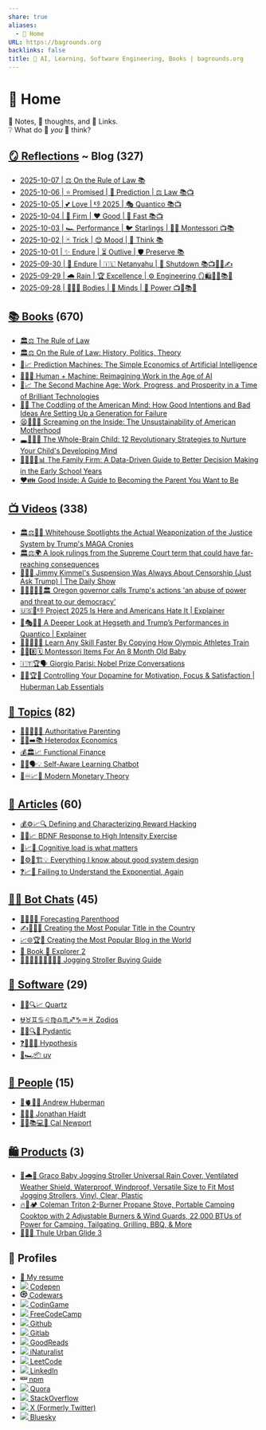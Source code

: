 ```yaml
---
share: true
aliases:
  - 🏡 Home
URL: https://bagrounds.org
backlinks: false
title: 🌌 AI, Learning, Software Engineering, Books | bagrounds.org
---
```

# 🏡 Home  
📑 Notes, 💭 thoughts, and 🔗 Links.  
❔ What do 🫵 _you_ 🤔 think?  
  
## [🪞 Reflections](./reflections/index.md) ~ Blog (327)  
- [2025-10-07 | ⚖️ On the Rule of Law 📚](./reflections/2025-10-07.md)  
- [2025-10-06 | ⭐ Promised | 🔮 Prediction | ⚖️ Law 📚📺](./reflections/2025-10-06.md)  
- [2025-10-05 | 💕 Love | 👎 2025 | 🎭 Quantico 📚📺](./reflections/2025-10-05.md)  
- [2025-10-04 | 🏢 Firm | ❤️ Good | 💨 Fast 📚📺](./reflections/2025-10-04.md)  
- [2025-10-03 | 🏎️ Performance | 🐦 Starlings | 👶🏼 Montessori 📺📚](./reflections/2025-10-03.md)  
- [2025-10-02 | 🃏 Trick | 😊 Mood | 🤔 Think 📚](./reflections/2025-10-02.md)  
- [2025-10-01 | ✨ Endure | ⏳ Outlive | 🛡️ Preserve 📚](./reflections/2025-10-01.md)  
- [2025-09-30 | 🧠 Endure | 🇮🇱 Netanyahu | 🛑 Shutdown 📚📺📰📄✍️](./reflections/2025-09-30.md)  
- [2025-09-29 | 🌧️ Rain | 🏆 Excellence | ⚙️ Engineering 🪞🛍️🤖💬📚📄](./reflections/2025-09-29.md)  
- [2025-09-28 | 🏃🏼‍♀️ Bodies | 🧠 Minds | 👊 Power 📺📰📚👥](./reflections/2025-09-28.md)  
  
  
## [📚 Books](./books/index.md) (670)  
- [🏛️⚖️ The Rule of Law](./books/the-rule-of-law.md)  
- [🏛️⚖️ On the Rule of Law: History, Politics, Theory](./books/on-the-rule-of-law-history-politics-theory.md)  
- [🤖📈 Prediction Machines: The Simple Economics of Artificial Intelligence](./books/prediction-machines-the-simple-economics-of-artificial-intelligence.md)  
- [🧑‍💻🤖 Human + Machine: Reimagining Work in the Age of AI](./books/human-machine-reimagining-work-in-the-age-of-ai.md)  
- [🤖📈 The Second Machine Age: Work, Progress, and Prosperity in a Time of Brilliant Technologies](./books/the-second-machine-age-work-progress-and-prosperity-in-a-time-of-brilliant-technologies.md)  
- [🤕👶 The Coddling of the American Mind: How Good Intentions and Bad Ideas Are Setting Up a Generation for Failure](./books/the-coddling-of-the-american-mind-how-good-intentions-and-bad-ideas-are-setting-up-a-generation-for-failure.md)  
- [😫👩‍👧‍👦 Screaming on the Inside: The Unsustainability of American Motherhood](./books/screaming-on-the-inside-the-unsustainability-of-american-motherhood.md)  
- [🕳️🧠👶🏽 The Whole-Brain Child: 12 Revolutionary Strategies to Nurture Your Child's Developing Mind](./books/the-whole-brain-child.md)  
- [👨‍👩‍👧‍👦📊 The Family Firm: A Data-Driven Guide to Better Decision Making in the Early School Years](./books/the-family-firm-a-data-driven-guide-to-better-decision-making-in-the-early-school-years.md)  
- [❤️👪 Good Inside: A Guide to Becoming the Parent You Want to Be](./books/good-inside-a-guide-to-becoming-the-parent-you-want-to-be.md)  
  
  
## [📺 Videos](./videos/index.md) (338)  
- [🏛️⚖️🎯💥 Whitehouse Spotlights the Actual Weaponization of the Justice System by Trump's MAGA Cronies](./videos/whitehouse-spotlights-the-actual-weaponization-of-the-justice-system-by-trumps-maga-cronies.md)  
- [🏛️⚖️🌍 A look rulings from the Supreme Court term that could have far-reaching consequences](./videos/a-look-rulings-from-the-supreme-court-term-that-could-have-far-reaching-consequences.md)  
- [🙊🤐👑 Jimmy Kimmel's Suspension Was Always About Censorship (Just Ask Trump) | The Daily Show](./videos/jimmy-kimmels-suspension-was-always-about-censorship-just-ask-trump-the-daily-show.md)  
- [👩‍⚖️🛑🇺🇸🏛️ Oregon governor calls Trump's actions 'an abuse of power and threat to our democracy'](./videos/oregon-governor-calls-trumps-actions-an-abuse-of-power-and-threat-to-our-democracy.md)  
- [🇺🇸📅👎 Project 2025 Is Here and Americans Hate It | Explainer](./videos/project-2025-is-here-and-americans-hate-it-explainer.md)  
- [🔎🎭🇺🇸 A Deeper Look at Hegseth and Trump’s Performances in Quantico | Explainer](./videos/a-deeper-look-at-hegseth-and-trumps-performances-in-quantico-explainer.md)  
- [🥇🧑‍🏫🏃💨 Learn Any Skill Faster By Copying How Olympic Athletes Train](./videos/learn-any-skill-faster-by-copying-how-olympic-athletes-train.md)  
- [👶🧸8️⃣🗓️ Montessori Items For An 8 Month Old Baby](./videos/8-montessori-items-for-an-8-month-old-baby-cc.md)  
- [🇮🇹🏆🗣️ Giorgio Parisi: Nobel Prize Conversations](./videos/giorgio-parisi-nobel-prize-conversations.md)  
- [🧠🎯🏆😌 Controlling Your Dopamine for Motivation, Focus & Satisfaction | Huberman Lab Essentials](./videos/controlling-your-dopamine-for-motivation-focus-satisfaction-huberman-lab-essentials.md)  
  
  
## [🌌 Topics](./topics/index.md) (82)  
- [👨‍👩‍👦🧭🤝 Authoritative Parenting](./topics/authoritative-parenting.md)  
- [🤔🚫➡️📚 Heterodox Economics](./topics/heterodox-economics.md)  
- [💰🏛️📈 Functional Finance](./topics/functional-finance.md)  
- [🧠🤖🗣️💡 Self-Aware Learning Chatbot](./topics/self-aware-learning-chatbot.md)  
- [🏦♾️📈💸 Modern Monetary Theory](./topics/modern-monetary-theory.md)  
  
  
## [📄  Articles](./articles/index.md) (60)  
- [💰⚙️📈🔍 Defining and Characterizing Reward Hacking](./articles/defining-and-characterizing-reward-hacking.md)  
- [🧠💪📈 BDNF Response to High Intensity Exercise](./articles/bdnf-response-to-high-intensity-exercise.md)  
- [🧠📈🔑 Cognitive load is what matters](./articles/cognitive-load-is-what-matters.md)  
- [🤔⚙️🧩🏗️💡 Everything I know about good system design](./articles/everything-i-know-about-good-system-design.md)  
- [❓📈🤦 Failing to Understand the Exponential, Again](./articles/failing-to-understand-the-exponential-again.md)  
  
  
## [🤖💬 Bot Chats](./bot-chats/index.md) (45)  
- [🤰⏰👶🔮 Forecasting Parenthood](./bot-chats/forecasting-parenthood.md)  
- [✍️🥇🇺🇸 Creating the Most Popular Title in the Country](./bot-chats/creating-the-most-popular-title-in-the-country.md)  
- [📈🌐🏆📢 Creating the Most Popular Blog in the World](./bot-chats/creating-the-most-popular-blog-in-the-world.md)  
- [📖 Book 🧭 Explorer 2](./bot-chats/book-explorer-2.md)  
- [👶🏼🛒🏃🏼‍♀️🦮💲🦮 Jogging Stroller Buying Guide](./bot-chats/jogging-stroller-buying-guide.md)  
  
  
## [💾 Software](./software/index.md) (29)  
- [💎🔬🔍📈 Quartz](./software/quartz.md)  
- [⛎♉️♊️♋️♌️♍️♎️♏️♐️♑️♒️♓️ Zodios](./software/zodios.md)  
- [🐍📜🔍✅ Pydantic](./software/pydantic.md)  
- [❓🧪✅🤔 Hypothesis](./software/hypothesis.md)  
- [🐍🏎️📦 uv](./software/uv.md)  
  
  
## [👥 People](./people/index.md) (15)  
- [🧠🫀👀🔬 Andrew Huberman](./people/andrew-huberman.md)  
- [🧠🤝🐘 Jonathan Haidt](./people/jonathan-haidt.md)  
- [👨‍🏫📚💻🤔 Cal Newport](./people/cal-newport.md)  
  
  
## [🛍️ Products](./products/index.md) (3)  
- [👶🌧️💨 Graco Baby Jogging Stroller Universal Rain Cover, Ventilated Weather Shield, Waterproof, Windproof, Versatile Size to Fit Most Jogging Strollers, Vinyl, Clear, Plastic](./products/graco-baby-jogging-stroller-universal-rain-cover-ventilated-weather-shield-waterproof-windproof-versatile-size-to-fit-most-jogging-strollers-vinyl-clear-plastic.md)  
- [🔥💨🏕️ Coleman Triton 2-Burner Propane Stove, Portable Camping Cooktop with 2 Adjustable Burners & Wind Guards, 22,000 BTUs of Power for Camping, Tailgating, Grilling, BBQ, & More](./products/coleman-triton-2-burner-propane-stove-portable-camping-cooktop-with-2-adjustable-burners-wind-guards-22000-btus-of-power-for-camping-tailgating-grilling-bbq-more.md)  
- [👶🏃🌆 Thule Urban Glide 3](./products/thule-urban-glide-3.md)  
  
  
## 🔗 Profiles  
- [📄 My resume](./topics/my-resume.md)  
- <a href="https://codepen.io/bagrounds"><img style="height:1em; margin:0;" src="https://simpleicons.org/icons/codepen.svg"/> Codepen</a>  
- <a href="https://www.codewars.com/users/bagrounds"><img style="height:1em; margin:0;" src="https://raw.githubusercontent.com/bagrounds/icons/master/codewars.svg"/> Codewars</a>  
- <a href="https://www.codingame.com/profile/0d172b10ecb72b81c2bb2646e8be9d8a8930706"><img style="height:1em; margin:0;" src="https://simpleicons.org/icons/codingame.svg"/> CodinGame</a>  
- <a href="https://freecodecamp.com/bagrounds"><img style="height:1em; margin:0;" src="https://simpleicons.org/icons/freecodecamp.svg"/> FreeCodeCamp</a>  
- <a href="https://github.com/bagrounds"><img style="height:1em; margin:0;" src="https://simpleicons.org/icons/github.svg"/> Github</a>  
- <a href="https://gitlab.com/bagrounds"><img style="height:1em; margin:0;" src="https://simpleicons.org/icons/gitlab.svg"/> Gitlab</a>  
- <a href="https://goodreads.com/bagrounds"><img style="height:1em; margin:0;" src="https://simpleicons.org/icons/goodreads.svg"/> GoodReads</a>  
- <a href="https://www.inaturalist.org/people/8822063"><img style="height:1em; margin:0;" src="https://www.svgrepo.com/show/517036/inaturalist.svg"/> iNaturalist</a>  
- <a href="https://leetcode.com/u/bagrounds"><img style="height:1em; margin:0;" src="https://simpleicons.org/icons/leetcode.svg"/> LeetCode</a>  
- <a href="https://linkedin.com/in/bagrounds"><img style="height:1em; margin:0;" src="https://www.svgrepo.com/show/157006/linkedin.svg"/> LinkedIn</a>  
- <a href="https://www.npmjs.com/~bagrounds"><img style="height:1em; margin:0;" src="https://raw.githubusercontent.com/bagrounds/icons/master/npm.svg"/> npm</a>  
- <a href="https://www.quora.com/profile/Bryan-Grounds"><img style="height:1em; margin:0;" src="https://simpleicons.org/icons/quora.svg"/> Quora</a>  
- <a href="http://stackoverflow.com/users/2081363/bagrounds"><img style="height:1em; margin:0;" src="https://simpleicons.org/icons/stackoverflow.svg"/> StackOverflow</a>  
- <a href="https://twitter.com/bagrounds"><img style="height:1em; margin:0;" src="https://simpleicons.org/icons/x.svg"/> X (Formerly Twitter)</a>  
- <a href="https://bsky.app/profile/bagrounds.bsky.social"><img style="height:1em; margin:0;" src="https://simpleicons.org/icons/bluesky.svg"/> Bluesky</a>
